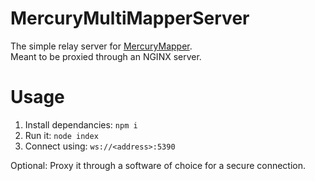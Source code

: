 # MercuryMultiMapperServer
The simple relay server for [MercuryMapper](https://github.com/Yasu3D/MercuryMapper).  
Meant to be proxied through an NGINX server.  
# Usage
1. Install dependancies: `npm i`
2. Run it: `node index`
3. Connect using: `ws://<address>:5390`

Optional: Proxy it through a software of choice for a secure connection.
